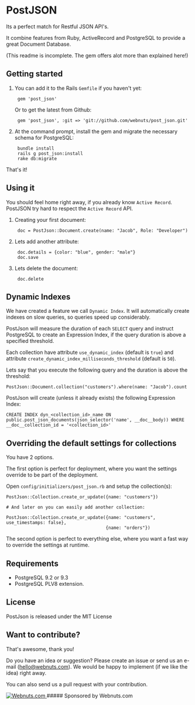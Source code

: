 # PostJSON

Its a perfect match for Restful JSON API's.

It combine features from Ruby, ActiveRecord and PostgreSQL to provide a great Document Database.

(This readme is incomplete. The gem offers alot more than explained here!)

## Getting started
1. You can add it to the Rails `Gemfile` if you haven't yet:

        gem 'post_json'
        
    Or to get the latest from Github:
    
        gem 'post_json', :git => 'git://github.com/webnuts/post_json.git'

2. At the command prompt, install the gem and migrate the necessary schema for PostgreSQL:

        bundle install
        rails g post_json:install
        rake db:migrate
        
That's it!

## Using it

You should feel home right away, if you already know `Active Record`. PostJSON try hard to respect the `Active Record` API.

1. Creating your first document:

        doc = PostJson::Document.create(name: "Jacob", Role: "Developer")
        
2. Lets add another attribute:
    
        doc.details = {color: "blue", gender: "male"}
        doc.save
        
3. Lets delete the document:
    
        doc.delete
        
## Dynamic Indexes

We have created a feature we call `Dynamic Index`. It will automatically create indexes on slow queries, so queries speed up considerably.

PostJson will measure the duration of each `SELECT` query and instruct PostgreSQL to create an Expression Index, if the query duration is above a specified threshold.

Each collection have attribute `use_dynamic_index` (default is `true`) and attribute `create_dynamic_index_milliseconds_threshold` (default is `50`).

Lets say that you execute the following query and the duration is above the threshold:

`PostJson::Document.collection("customers").where(name: "Jacob").count`

PostJson will create (unless it already exists) the following Expression Index:

`CREATE INDEX dyn_<collection_id>_name ON public.post_json_documents(json_selector('name', __doc__body)) WHERE __doc__collection_id = '<collection_id>'`

## Overriding the default settings for collections

You have 2 options.

The first option is perfect for deployment, where you want the settings override to be part of the deployment.

Open `config/initializers/post_json.rb` and setup the collection(s):

    PostJson::Collection.create_or_update({name: "customers"})

    # And later on you can easily add another collection:

    PostJson::Collection.create_or_update({name: "customers", use_timestamps: false},
                                          {name: "orders"})


The second option is perfect to everything else, where you want a fast way to override the settings at runtime.

## Requirements

- PostgreSQL 9.2 or 9.3
- PostgreSQL PLV8 extension.

## License

PostJson is released under the MIT License

## Want to contribute?

That's awesome, thank you!

Do you have an idea or suggestion? Please create an issue or send us an e-mail (hello@webnuts.com). We would be happy to implement (if we like the idea) right away.

You can also send us a pull request with your contribution.

<a href="http://www.webnuts.com" target="_blank">
  <img src="http://www.webnuts.com/logo/post_json/logo.png" alt="Webnuts.com">
</a>
##### Sponsored by Webnuts.com
